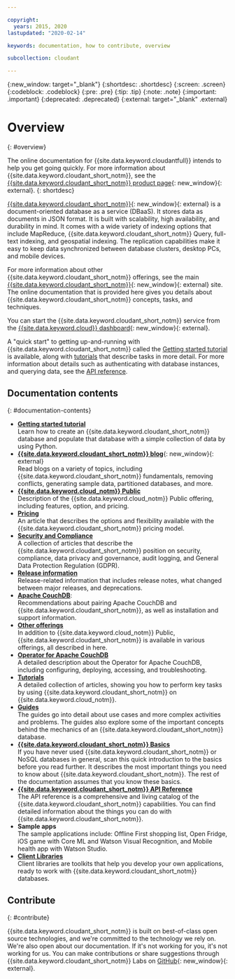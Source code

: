```yaml
---

copyright:
  years: 2015, 2020
lastupdated: "2020-02-14"

keywords: documentation, how to contribute, overview

subcollection: cloudant

---
```


{:new_window: target="_blank"}
{:shortdesc: .shortdesc}
{:screen: .screen}
{:codeblock: .codeblock}
{:pre: .pre}
{:tip: .tip}
{:note: .note}
{:important: .important}
{:deprecated: .deprecated}
{:external: target="_blank" .external}

<!-- 2020-02-14 -->

# Overview
{: #overview}

The online documentation for {{site.data.keyword.cloudantfull}} intends to help you get going quickly. For more information about {{site.data.keyword.cloudant_short_notm}}, see the [{{site.data.keyword.cloudant_short_notm}} product page](https://www.ibm.com/cloud/cloudant){: new_window}{: external}.
{: shortdesc}

[{{site.data.keyword.cloudant_short_notm}}](https://www.youtube.com/watch?v=qdMTLK2vYoI){: new_window}{: external}
is a document-oriented database as a service (DBaaS).
It stores data as documents in JSON format.
It is built with scalability,
high availability,
and durability in mind.
It comes with a wide variety of indexing options that include MapReduce,
{{site.data.keyword.cloudant_short_notm}} Query,
full-text indexing,
and geospatial indexing.
The replication capabilities make it easy to keep data synchronized between database clusters,
desktop PCs,
and mobile devices.

For more information about other {{site.data.keyword.cloudant_short_notm}} offerings,
see the main [{{site.data.keyword.cloudant_short_notm}}](https://www.ibm.com/cloud/cloudant){: new_window}{: external} site.
The online documentation that is provided here gives you
details about {{site.data.keyword.cloudant_short_notm}} concepts,
tasks, and techniques.

You can start the {{site.data.keyword.cloudant_short_notm}} service from the [{{site.data.keyword.cloud}} dashboard](https://cloud.ibm.com/catalog/services/cloudant){: new_window}{: external}.

A "quick start" to getting up-and-running with {{site.data.keyword.cloudant_short_notm}}
called the [Getting started tutorial](/docs/Cloudant?topic=cloudant-getting-started-with-cloudant) is available,
along with [tutorials](/docs/Cloudant?topic=cloudant-creating-an-ibm-cloudant-instance-on-ibm-cloud#creating-an-ibm-cloudant-instance-on-ibm-cloud) that describe tasks in more detail.
For more information about details such as authenticating with database instances,
and querying data, see the [API reference](/docs/Cloudant?topic=cloudant-api-reference-overview#api-reference-overview).

## Documentation contents
{: #documentation-contents}

*	[**Getting started tutorial**](/docs/Cloudant?topic=cloudant-getting-started-with-cloudant) 
	<br>Learn how to create an {{site.data.keyword.cloudant_short_notm}} database and populate that database with a simple collection of data by using Python.
*	[**{{site.data.keyword.cloudant_short_notm}} blog**](https://blog.cloudant.com/){: new_window}{: external}
	<br>Read blogs on a variety of topics, including {{site.data.keyword.cloudant_short_notm}} fundamentals, removing conflicts, generating sample data, partitioned databases, and more. 
*	[**{{site.data.keyword.cloud_notm}} Public**](/docs/Cloudant?topic=cloudant-ibm-cloud-public#ibm-cloud-public)
	<br>Description of the {{site.data.keyword.cloud_notm}} Public offering, including features, option, and pricing. 
*	[**Pricing**](/docs/Cloudant?topic=cloudant-pricing#pricing)
	<br>An article that describes the options and flexibility available with the {{site.data.keyword.cloudant_short_notm}} pricing model. 
*	[**Security and Compliance**](/docs/Cloudant?topic=cloudant-security#security)	  <br>A collection of articles that describe the {{site.data.keyword.cloudant_short_notm}} position on security, compliance, data privacy and governance, audit logging, and General Data Protection Regulation (GDPR).
*	[**Release information**](/docs/Cloudant?topic=cloudant-release-notes#release-notes) <br>Release-related information that includes release notes, what changed between major releases, and deprecations. 
*   [**Apache CouchDB**](/docs/Cloudant?topic=cloudant-apache-couchdb-overview): <br>Recommendations about pairing Apache CouchDB and {{site.data.keyword.cloudant_short_notm}}, as well as installation and support information. 
*	[**Other offerings**](/docs/Cloudant?topic=cloudant-ibm-cloud-dedicated#ibm-cloud-dedicated) <br>In addition to {{site.data.keyword.cloud_notm}} Public, {{site.data.keyword.cloudant_short_notm}} is available in various offerings, all described in here.
*	[**Operator for Apache CouchDB**](/docs/Cloudant?topic=cloudant-apache-couchdb-operator) <br>A detailed description about the Operator for Apache CouchDB, including configuring, deploying, accessing, and troubleshooting. 
*   [**Tutorials**](/docs/Cloudant?topic=cloudant-creating-an-ibm-cloudant-instance-on-ibm-cloud#creating-an-ibm-cloudant-instance-on-ibm-cloud) <br>A detailed collection of articles,
  showing you how to perform key tasks by using {{site.data.keyword.cloudant_short_notm}} on {{site.data.keyword.cloud_notm}}.
*	[**Guides**](/docs/Cloudant?topic=cloudant-authorized-curl-acurl-#authorized-curl-acurl-) <br>The guides go into detail about
	use cases and more complex activities and problems.
	The guides also explore some of the important concepts behind the mechanics of an {{site.data.keyword.cloudant_short_notm}} database.
*	[**{{site.data.keyword.cloudant_short_notm}} Basics**](/docs/Cloudant?topic=cloudant-ibm-cloudant-basics#ibm-cloudant-basics) <br>If you have never 		used {{site.data.keyword.cloudant_short_notm}} or NoSQL databases in general,
	scan this quick introduction to the basics before you read further.
	It describes the most important things you need to know about {{site.data.keyword.cloudant_short_notm}}.
	The rest of the documentation assumes that you know these basics.
*	[**{{site.data.keyword.cloudant_short_notm}} API Reference**](/docs/Cloudant?topic=cloudant-api-reference-overview#api-reference-overview) <br>The API reference is a
	comprehensive and living catalog of the {{site.data.keyword.cloudant_short_notm}} capabilities.
	You can find detailed information about the things you can do with {{site.data.keyword.cloudant_short_notm}}.
*	**Sample apps** <br>The sample applications include: Offline First shopping list, Open Fridge, iOS game with Core ML and Watson Visual Recognition, and Mobile health app with Watson Studio. 
*	[**Client Libraries**](/docs/Cloudant?topic=cloudant-client-libraries#client-libraries) <br>Client libraries are toolkits that
	help you develop your own applications,
	ready to work with {{site.data.keyword.cloudant_short_notm}} databases.

## Contribute
{: #contribute}

{{site.data.keyword.cloudant_short_notm}} is built on best-of-class open source technologies,
and we're committed to the technology we rely on.
We're also open about our documentation.
If it's not working for you,
it's not working for us.
You can make contributions or share suggestions through
{{site.data.keyword.cloudant_short_notm}} Labs on [GitHub](https://github.com/cloudant-labs/slate){: new_window}{: external}.
